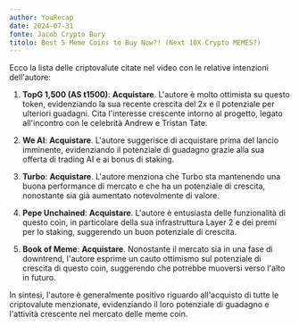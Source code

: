```yaml
---
author: YouRecap
date: 2024-07-31
fonte: Jacob Crypto Bury
titolo: Best 5 Meme Coins to Buy Now?! (Next 10X Crypto MEMES?)
---
```


Ecco la lista delle criptovalute citate nel video con le relative intenzioni dell'autore:

1. **TopG 1,500 (AS t1500)**: **Acquistare**. L'autore è molto ottimista su questo token, evidenziando la sua recente crescita del 2x e il potenziale per ulteriori guadagni. Cita l'interesse crescente intorno al progetto, legato all'incontro con le celebrità Andrew e Tristan Tate.

2. **We AI**: **Acquistare**. L'autore suggerisce di acquistare prima del lancio imminente, evidenziando il potenziale di guadagno grazie alla sua offerta di trading AI e ai bonus di staking.

3. **Turbo**: **Acquistare**. L'autore menziona che Turbo sta mantenendo una buona performance di mercato e che ha un potenziale di crescita, nonostante sia già aumentato notevolmente di valore.

4. **Pepe Unchained**: **Acquistare**. L'autore è entusiasta delle funzionalità di questo coin, in particolare della sua infrastruttura Layer 2 e dei premi per lo staking, suggerendo un buon potenziale di crescita.

5. **Book of Meme**: **Acquistare**. Nonostante il mercato sia in una fase di downtrend, l'autore esprime un cauto ottimismo sul potenziale di crescita di questo coin, suggerendo che potrebbe muoversi verso l'alto in futuro.

In sintesi, l'autore è generalmente positivo riguardo all'acquisto di tutte le criptovalute menzionate, evidenziando il loro potenziale di guadagno e l'attività crescente nel mercato delle meme coin.
